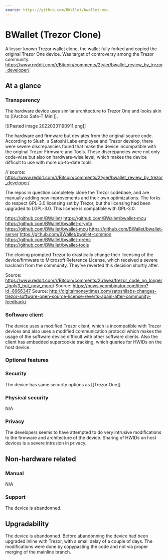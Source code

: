 ```yaml
---
source: https://github.com/BWallet/bwallet-mcu
---
```

# BWallet (Trezor Clone)
A lesser known Trezor wallet clone, the wallet fully forked and copied the original Trezor One device. Was target of controversy among the Trezor community. https://www.reddit.com/r/Bitcoin/comments/2tyier/bwallet_review_by_trezor_developer/

## At a glance

### Transparency
The hardware device uses similar architecture to Trezor One and looks akin to [[Archos Safe-T Mini]].

![[Pasted image 20220331190911.png]]

The hardware and firmware but deviates from the original source code. According to Slush, a Satoshi Labs employee and Trezor develop, there were severe discrepancies found that make the device incompatible with the original Trezor Firmware and Tools. These discrepancies were not only code-wise but also on hardware-wise level, which makes the device difficult to use with more up-to-date tools. 

// source: https://www.reddit.com/r/Bitcoin/comments/2tyier/bwallet_review_by_trezor_developer/

The repos in question completely clone the Trezor codebase, and are manually adding new improvements and their own optimizations. The forks do respect GPL-3.0 licensing set by Trezor, but the licensing had been upgraded to LGPL-3.0. This license is compatible with GPL-3.0.

https://github.com/BWallet/
https://github.com/BWallet/bwallet-mcu
https://github.com/BWallet/bwallet-crypto
https://github.com/BWallet/bwallet-mcu
https://github.com/BWallet/bwallet-server
https://github.com/BWallet/bwallet-common
https://github.com/BWallet/bwallet-qrenc
https://github.com/BWallet/bwallet-tools

The cloning prompted Trezor to drastically change their licensing of the device/firmware to Microsoft Reference License, which received a severe backlash from the community. They've reverted this decision shortly after.

Source: https://www.reddit.com/r/Bitcoin/comments/2u1wea/trezor_code_no_longer_lgplv3_but_now_more/
Source: https://news.ycombinator.com/item?id=8966347
Source: http://digitalmoneytimes.com/satoshilabs-changes-trezor-software-open-source-license-reverts-again-after-community-feedback/

### Software client
The device uses a modified Trezor client, which is incompatible with Trezor devices and also uses a modified communication protocol which makes the usage of the software device difficult with other software clients. Also the client has embedded supercookie tracking, which queries for HWIDs on the host device.

### Optional features

### Security
The device has same security options as [[Trezor One]]

### Physical security
N/A

### Privacy
The developers seems to have attempted to do very intrusive modifications to the firmware and architecture of the device. Sharing of HWIDs on host devices is a severe intrusion in privacy.

## Non-hardware related

### Manual
N/A

### Support
The device is abandonned.

## Upgradability
The device is abandonned. Before abandonning the device had been upgraded inline with Trezor, with a small delay of a couple of days. The modifications were done by copypasting the code and not via proper merging of the mainline branch.